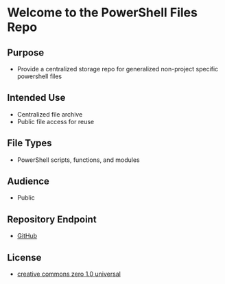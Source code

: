 
# Welcome to the PowerShell Files Repo

## Purpose

  - Provide a centralized storage repo for generalized non-project specific powershell files

## Intended Use

  - Centralized file archive
  - Public file access for reuse

## File Types

  - PowerShell scripts, functions, and modules

## Audience

  -  Public

## Repository Endpoint

  - [GitHub](https://github.com/RKauf00/PowerShell-Files.git)

## License

  - [creative commons zero 1.0 universal](https://creativecommons.org/publicdomain/zero/1.0/)
